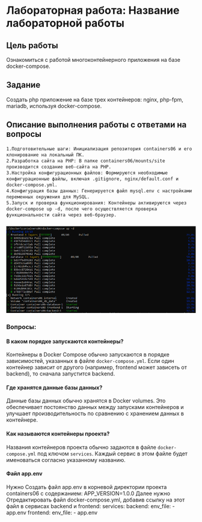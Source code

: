 # Лабораторная работа: Название лабораторной работы

## Цель работы

Ознакомиться с работой многоконтейнерного приложения на базе docker-compose.

## Задание

Создать php приложение на базе трех контейнеров: nginx, php-fpm, mariadb, используя docker-compose.

## Описание выполнения работы с ответами на вопросы

    1.Подготовительные шаги: Инициализация репозитория containers06 и его клонирование на локальный ПК.
    2.Разработка сайта на PHP: В папке containers06/mounts/site производится создание веб-сайта на PHP.
    3.Настройка конфигурационных файлов: Формируются необходимые конфигурационные файлы, включая .gitignore, nginx/default.conf и docker-compose.yml.
    4.Конфигурация базы данных: Генерируется файл mysql.env с настройками переменных окружения для MySQL.
    5.Запуск и проверка функционирования: Контейнеры активируются через docker-compose up -d, после чего осуществляется проверка функциональности сайта через веб-браузер.

### ![Test Image](test.png)



### Вопросы:

#### В каком порядке запускаются контейнеры?
Контейнеры в Docker Compose обычно запускаются в порядке зависимостей, указанных в файле `docker-compose.yml`. Если один контейнер зависит от другого (например, frontend может зависеть от backend), то сначала запустится backend.

#### Где хранятся данные базы данных?
Данные базы данных обычно хранятся в Docker volumes. Это обеспечивает постоянство данных между запусками контейнеров и улучшает производительность по сравнению с хранением данных в контейнере.

#### Как называются контейнеры проекта?
Названия контейнеров проекта обычно задаются в файле `docker-compose.yml` под ключом `services`. Каждый сервис в этом файле будет именоваться согласно указанному названию.

#### Файл app.env
Нужно Создать файл app.env в корневой директории проекта containers06 с содержанием:
APP_VERSION=1.0.0
Далее нужно Отредактировать  файл docker-compose.yml, добавив ссылку на этот файл в сервисах backend и frontend:
services:
  backend:
    env_file:
      - app.env
  frontend:
    env_file:
      - app.env

